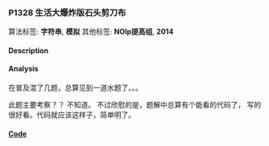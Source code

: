 ### P1328 生活大爆炸版石头剪刀布

算法标签: **字符串**, **模拟**
其他标签: **NOIp提高组**, **2014**


#### Description

#### Analysis

在普及混了几题，总算见到一道水题了。。。

此题主要考察？？  不知道。 不过欣慰的是，题解中总算有个能看的代码了， 写的很好看。代码就应该这样子，简单明了。



#### [Code](../cpp/p1328.cpp)
